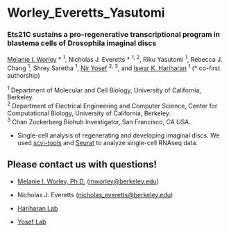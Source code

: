 # Worley_Everetts_Yasutomi

### Ets21C sustains a pro-regenerative transcriptional program in blastema cells of Drosophila imaginal discs

[Melanie I. Worley](https://sites.google.com/view/melanieworley/home?authuser=0/)  * <sup> 1</sup>, Nicholas J. Everetts * <sup> 1, 2</sup>, Riku Yasutomi <sup>1</sup>, Rebecca J. Chang <sup> 1</sup>, Shrey Saretha <sup> 1</sup>, [Nir Yosef](https://yoseflab.github.io/) <sup>2, 3</sup>, and [Iswar K. Hariharan](https://mcb.berkeley.edu/labs/hariharan/)  <sup>1</sup> 
(*</sup> co-first authorship)

<sup>1</sup> Department of Molecular and Cell Biology, University of California, Berkeley. \
<sup>2</sup> Department of Electrical Engineering and Computer Science, Center for Computational Biology, University of California, Berkeley. \
<sup>3</sup> Chan Zuckerberg Biohub Investigator, San Francisco, CA USA.



* Single-cell analysis of regenerating and developing imaginal discs. We used [scvi-tools](https://scvi-tools.org/) and [Seurat](https://satijalab.org/seurat/) to analyze single-cell RNAseq data.



## Please contact us with questions! 

* [Melanie I. Worley, Ph.D.](https://sites.google.com/view/melanieworley/home?authuser=0/)  (mworley@berkeley.edu)

* Nicholas J. Everetts (nicholas_everetts@berkeley.edu)

* [Hariharan Lab](https://mcb.berkeley.edu/labs/hariharan/) 
* [Yosef Lab](https://yoseflab.github.io/)
